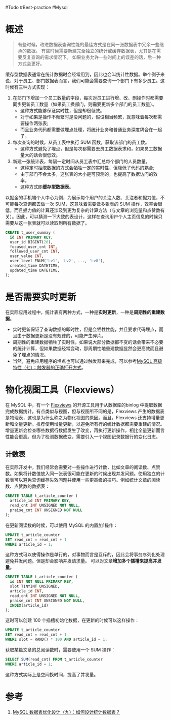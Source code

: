 #Todo #Best-practice #Mysql 

# 概述

> 有些时候，改进数据表查询性能的最佳方式是在同一张数据表中冗余一些继承的数据。
> 有些时候需要新建完全独立的统计或缓存数据表，尤其是在需要反复查询的需求情况下。
> 如果业务允许一些时间上的误差的话，后一种方式会更好。

缓存型数据表通常在统计数据时会经常用到，因此也会叫统计性数据。举个例子来说，对于员工、部门数据表而言，我们可能会需要查询一个部门下有多少员工。这时候有三种方式实现：

1. 在部门下增加一个员工数量的字段，每次对员工进行增、改、删操作时都需要同步更新员工数量（如果员工换部门，则需要更新多个部门的员工数量）。
	- 这种方式能够保证实时性，但是却很低效。
	- 对于如果是操作不频繁时是没问题的，假设相当频繁，就意味着每次都需要操作两张表;
	- 而且业务代码都需要做埋点处理，将统计业务和普通业务深度耦合在一起了。
2. 每次查询的时候，从员工表中执行 SUM 函数，获取该部门的员工数。
	- 这种方式避免了埋点，但是每次都需要去员工数据表求和，如果员工数据量大的话会很低效。
3. 新建一张统计表，每隔一定时间从员工表中汇总每个部门的人员数量。
	- 这种定时抽取数据的方式会牺牲一定的实时性，但降低了代码的耦合;
	- 由于部门不会太多，这张表的大小是可预测的，也提高了数据访问的效率。
	- 这种方式即**缓存型数据表**。

以掘金的手机端个人中心为例，为展示每个用户的关注人数、关注者和掘力值，不可能每次查询都去做一次 SUM，这意味着需要做多张表的 SUM 操作，效率会很低，而且掘力值的计算还涉及到更为复杂的计算方法（与文章的浏览量和点赞数有关）。因此，可以猜测一下大致的表设计，这样在查询用户个人主页信息的时候只需要从这一张表就可以读取到所有数据了。

```sql
CREATE t_user_summay (
  id INT PRIMARY KEY,
  user_id BIGINT(20),
  focused_user_cnt INT,
  followed_user_cnt INT,
  user_value INT,
  user_level ENUM('Lv1', 'Lv2', ..., 'Lv8'),
  created_time DATETIME,
  updated_time DATETIME,
);
```

  # 是否需要实时更新

在实际应用过程中，统计表有两种方式，一种是**实时更新**，一种是**周期性的重建数据**。
- 实时更新保证了查询数据的即时性，但是会牺牲性能，并且要求代码埋点，而且由于数据更新是没有规律的，可能产生碎片。
- 周期性的重建数据牺牲了实时性，如果说大部分数据都不变的话会带来不必要的统计计算，但如果数据经常变动，那周期性地重建数据显然会更高效而且避免了埋点的情况。
- 当然，避免应用程序的埋点也可以通过触发器来完成，可以参考[MySQL 高级特性（七）：触发器的正确打开方式](https://juejin.cn/post/6964737836339855374 "https://juejin.cn/post/6964737836339855374")。

# 物化视图工具（Flexviews）
在 MySQL 中，有一个 [Flexviews](https://link.juejin.cn?target=https%3A%2F%2Fgithub.com%2Fgreenlion%2Fswanhart-tools%2Ftree%2Fmaster%2Fflexviews "https://github.com/greenlion/swanhart-tools/tree/master/flexviews") 的开源工具用于从数据库的binlog 中提取数据完成数据统计。有点类似与视图，但与视图所不同的是，Flexviews 产生的数据表是物理表，这也是为什么称之为物化视图的原因。而且，Flexviews 还支持增量更新和全量更新。推荐使用增量更新，以避免所有行的统计数据都需要重建的情况。增量更新会检查哪些数据行数据发生了改变，再执行更新操作，相比全量更新而言性能会更高。但为了检测数据改变，需要引入一个视图记录数据行的变化日志。

## 计数表
在实际开发中，我们经常会需要对一些操作进行计数，比如文章的阅读数、点赞数。如果将计数值放入同一张表很可能在更新的时候出现并发问题。使用独立的计数表可以避免查询缓存失效问题并使用一些更高级的技巧。例如统计文章的阅读数、点赞数的数据表：

```sql
CREATE TABLE t_article_counter (
  article_id INT PRIMARY KEY,
  read_cnt INT UNSIGNED NOT NULL,
  praise_cnt INT UNSIGNED NOT NULL
);
```

在更新阅读数的时候，可以使用 MySQL 的内置加1操作：

```sql
UPDATE t_article_counter 
SET read_cnt = read_cnt + 1
WHERE article_id = 1;
```

这种方式可以使得操作是单行的，对事物而言是互斥的，因此会将事务序列化处理避免并发问题。但是却会影响并发请求量。
可以对文章**增加多个插槽来提高并发量**。

```sql
CREATE TABLE t_article_counter (
  id INT NOT NULL PRIMARY KEY,
  slot TINYINT UNSIGNED,
  article_id INT,
  read_cnt INT UNSIGNED NOT NULL,
  praise_cnt INT UNSIGNED NOT NULL,
  INDEX(article_id)
);
```

这时可以创建 100 个插槽初始化数据，在更新的时候可以这样操作：

```sql
UPDATE t_article_counter
SET read_cnt = read_cnt + 1 
WHERE slot = RAND() * 100 AND article_id = 1;
```

获取某篇文章的总阅读数时，需要使用一个 SUM 操作：

```sql
SELECT SUM(read_cnt) FROM t_article_counter
WHERE article_id = 1;
```

这种方式实际上是空间换时间，提高了并发量。


# 参考
1. [MySQL 数据表优化设计（九）：如何设计统计数据表？](https://juejin.cn/post/6971763528445198372)